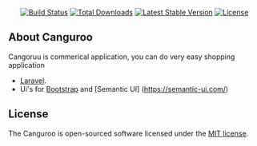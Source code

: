 <p align="center">
	<a href="https://travis-ci.com/EfecanAltay/Canguroo-PHP"><img src="https://travis-ci.com/EfecanAltay/Canguroo-PHP.svg?branch=master" alt="Build Status"></a>
	<a href="https://travis-ci.com/EfecanAltay/Canguroo-PHP"><img src="https://poser.pugx.org/efecanaltay/canguroo/d/total.svg" alt="Total Downloads"></a>
	<a href="https://travis-ci.com/EfecanAltay/Canguroo-PHP"><img src="https://poser.pugx.org/efecanaltay/canguroo/v/stable.svg" alt="Latest Stable Version"></a>
	<a href="https://travis-ci.com/EfecanAltay/Canguroo-PHP"><img src="https://poser.pugx.org/efecanaltay/canguroo/license.svg" alt="License"></a>
</p>

## About Canguroo

Cangoruu is commerical application, you can do very easy shopping application


- [Laravel](https://laravel.com/docs/routing).
- Ui's for [Bootstrap](https://getbootstrap.com/) and [Semantic UI] (https://semantic-ui.com/)

## License

The Canguroo is open-sourced software licensed under the [MIT license](https://opensource.org/licenses/MIT).
